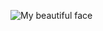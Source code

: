 ![My beautiful face](https://user-images.githubusercontent.com/98244840/161676910-d6a84284-abaa-42e0-98fc-f604012ded4d.jpg)
